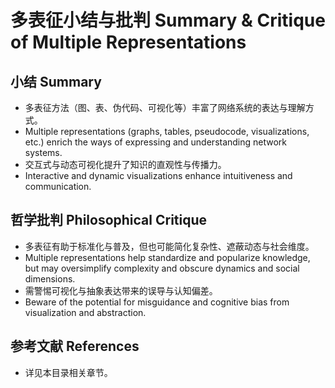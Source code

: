 # 多表征小结与批判 Summary & Critique of Multiple Representations

## 小结 Summary

- 多表征方法（图、表、伪代码、可视化等）丰富了网络系统的表达与理解方式。
- Multiple representations (graphs, tables, pseudocode, visualizations, etc.) enrich the ways of expressing and understanding network systems.
- 交互式与动态可视化提升了知识的直观性与传播力。
- Interactive and dynamic visualizations enhance intuitiveness and communication.

## 哲学批判 Philosophical Critique

- 多表征有助于标准化与普及，但也可能简化复杂性、遮蔽动态与社会维度。
- Multiple representations help standardize and popularize knowledge, but may oversimplify complexity and obscure dynamics and social dimensions.
- 需警惕可视化与抽象表达带来的误导与认知偏差。
- Beware of the potential for misguidance and cognitive bias from visualization and abstraction.

## 参考文献 References

- 详见本目录相关章节。
